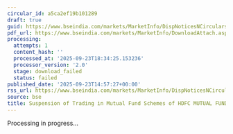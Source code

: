 ```yaml
---
circular_id: a5ca2ef19b101289
draft: true
guid: https://www.bseindia.com/markets/MarketInfo/DispNoticesNCirculars.aspx?Noticeid={910209FA-328F-45C3-8553-6D1E1902CDBA}&noticeno=20250923-75&dt=09/23/2025&icount=75&totcount=84&flag=0
pdf_url: https://www.bseindia.com/markets/MarketInfo/DownloadAttach.aspx?id=20250923-75&attachedId=
processing:
  attempts: 1
  content_hash: ''
  processed_at: '2025-09-23T18:34:25.153236'
  processor_version: '2.0'
  stage: download_failed
  status: failed
published_date: '2025-09-23T14:57:27+00:00'
rss_url: https://www.bseindia.com/markets/MarketInfo/DispNoticesNCirculars.aspx?Noticeid={910209FA-328F-45C3-8553-6D1E1902CDBA}&noticeno=20250923-75&dt=09/23/2025&icount=75&totcount=84&flag=0
source: bse
title: Suspension of Trading in Mutual Fund Schemes of HDFC MUTUAL FUND
---
```


Processing in progress...
